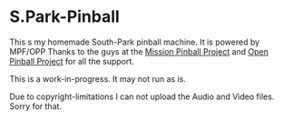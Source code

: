 # S.Park-Pinball
This s my homemade South-Park pinball machine. It is powered by MPF/OPP
Thanks to the guys at the <a href="https://github.com/missionpinball">Mission Pinball Project</a> and <a href="https://openpinballproject.wordpress.com/">Open Pinball Project</a> for all the support.

This is a work-in-progress. It may not run as is.

Due to copyright-limitations I can not upload the Audio and Video files. Sorry for that.
